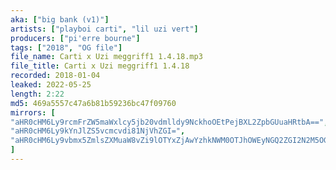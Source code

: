 ```yaml
---
aka: ["big bank (v1)"]
artists: ["playboi carti", "lil uzi vert"]
producers: ["pi'erre bourne"]
tags: ["2018", "OG file"]
file_name: Carti x Uzi meggriff1 1.4.18.mp3
file_title: Carti x Uzi meggriff1 1.4.18
recorded: 2018-01-04
leaked: 2022-05-25
length: 2:22
md5: 469a5557c47a6b81b59236bc47f09760
mirrors: [
"aHR0cHM6Ly9rcmFrZW5maWxlcy5jb20vdmlldy9NckhoOEtPejBXL2ZpbGUuaHRtbA==",
"aHR0cHM6Ly9kYnJlZS5vcmcvdi81NjVhZGI=",
"aHR0cHM6Ly9vbmx5ZmlsZXMuaW8vZi9lOTYxZjAwYzhkNWM0OTJhOWEyNGQ2ZGI2N2M5OGQwMg=="
]
---
```

